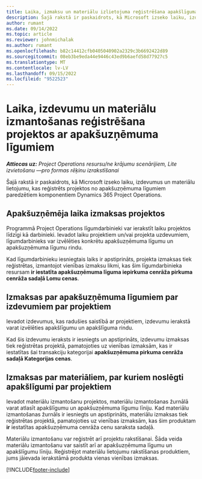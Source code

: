 ```yaml
---
title: Laika, izmaksu un materiālu izlietojuma reģistrēšana apakšlīguma komponentiem
description: Šajā rakstā ir paskaidrots, kā Microsoft izseko laiku, izdevumus un materiālu lietojumu, kas reģistrēts projektos no apakšuzņēmuma līgumiem paredzētiem komponentiem Dynamics 365 Project Operations.
author: rumant
ms.date: 09/14/2022
ms.topic: article
ms.reviewer: johnmichalak
ms.author: rumant
ms.openlocfilehash: b82c14412cfb0405040902a2329c3b6692422d89
ms.sourcegitcommit: 08eb3be9eda44e9446c43ed9b6aefd58d77927c5
ms.translationtype: MT
ms.contentlocale: lv-LV
ms.lasthandoff: 09/15/2022
ms.locfileid: "9522523"
---
```

# <a name="recording-time-expenses-and-material-usage-on-projects-for-subcontracted-components"></a>Laika, izdevumu un materiālu izmantošanas reģistrēšana projektos ar apakšuzņēmuma līgumiem

_**Attiecas uz:** Project Operations resursu/ne krājumu scenārijiem, Lite izvietošanu —pro formas rēķinu izrakstīšanai_

Šajā rakstā ir paskaidrots, kā Microsoft izseko laiku, izdevumus un materiālu lietojumu, kas reģistrēts projektos no apakšuzņēmuma līgumiem paredzētiem komponentiem Dynamics 365 Project Operations.

## <a name="costing-for-subcontractor-time-on-projects"></a>Apakšuzņēmēja laika izmaksas projektos
Programmā Project Operations līgumdarbinieki var ierakstīt laiku projektos līdzīgi kā darbinieki. Ievadot laiku projektiem un/vai projekta uzdevumiem, līgumdarbinieks var izvēlēties konkrētu apakšuzņēmuma līgumu un apakšuzņēmuma līgumu rindu.

Kad līgumdarbinieku iesniegtais laiks ir apstiprināts, projekta izmaksas tiek reģistrētas, izmantojot vienības izmaksu likmi, kas šim līgumdarbinieka resursam **ir iestatīta apakšuzņēmuma līguma iepirkuma cenrāža pirkuma cenrāža sadaļā Lomu cenas**.

## <a name="costing-for-subcontracted-expenses-on-projects"></a>Izmaksas par apakšuzņēmuma līgumiem par izdevumiem par projektiem
Ievadot izdevumus, kas radušies saistībā ar projektiem, izdevumu ierakstā varat izvēlēties apakšlīgumu un apakšlīguma rindu. 

Kad šis izdevumu ieraksts ir iesniegts un apstiprināts, izdevumu izmaksas tiek reģistrētas projektā, pamatojoties uz vienības izmaksām, kas ir iestatītas šai transakciju kategorijai **apakšuzņēmuma pirkuma cenrāža sadaļā Kategorijas cenas**.

## <a name="costing-for-subcontracted-materials-on-projects"></a>Izmaksas par materiāliem, par kuriem noslēgti apakšlīgumi par projektiem
Ievadot materiālu izmantošanu projektos, materiālu izmantošanas žurnālā varat atlasīt apakšlīgumu un apakšuzņēmuma līgumu līniju. Kad materiālu izmantošanas žurnāls ir iesniegts un apstiprināts, materiālu izmaksas tiek reģistrētas projektā, pamatojoties uz vienības izmaksām, kas šim produktam **ir** iestatītas apakšuzņēmuma cenrāža cenu saraksta sadaļā.

Materiālu izmantošanu var reģistrēt arī projektu rakstīšanai. Šāda veida materiālu izmantošanu var saistīt arī ar apakšuzņēmuma līgumu un apakšlīgumu līniju. Reģistrējot materiālu lietojumu rakstīšanas produktiem, jums jāievada ierakstāmā produkta vienas vienības izmaksas. 


[!INCLUDE[footer-include](../../includes/footer-banner.md)]
